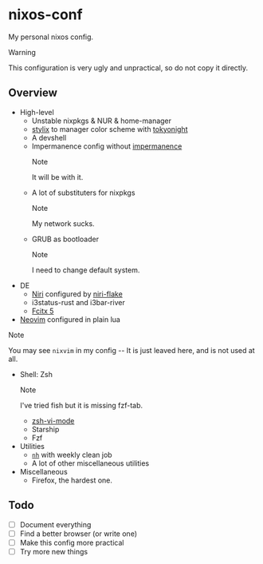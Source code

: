 # nixos-conf
My personal nixos config.

> [!WARNING]
> This configuration is very ugly and unpractical, so do not copy it directly.

## Overview
- High-level
  - Unstable nixpkgs & NUR & home-manager
  - [stylix](https://github.com/danth/stylix) to manager color scheme with [tokyonight](https://github.com/folke/tokyonight.nvim) 
  - A devshell
  - Impermanence config without [impermanence](https://github.com/nix-community/impermanence) 
    > [!NOTE]
    > It will be with it.
  - A lot of substituters for nixpkgs
    > [!NOTE]
    > My network sucks.
  - GRUB as bootloader
    > [!NOTE]
    > I need to change default system.
- DE
  - [Niri](https://github.com/YaLTeR/niri) configured by [niri-flake](https://github.com/sodiboo/niri-flake) 
  - i3status-rust and i3bar-river
  - [Fcitx 5](https://github.com/fcitx/fcitx5)
- [Neovim](https://github.com/neovim/neovim) configured in plain lua
> [!NOTE]
> You may see `nixvim` in my config -- It is just leaved here, and is not used at all.
- Shell: Zsh
  > [!NOTE]
  > I've tried fish but it is missing fzf-tab.
  - [zsh-vi-mode](https://github.com/jeffreytse/zsh-vi-mode)
  - Starship
  - Fzf
- Utilities
  - [`nh`](https://github.com/nix-community/nh) with weekly clean job
  - A lot of other miscellaneous utilities
- Miscellaneous
  - Firefox, the hardest one.

## Todo

- [ ] Document everything
- [ ] Find a better browser (or write one)
- [ ] Make this config more practical
- [ ] Try more new things
